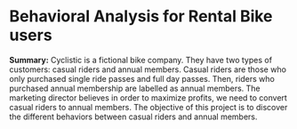 # **Behavioral Analysis for Rental Bike users**

 **Summary:** Cyclistic is a fictional bike company. They have two types of customers: casual riders and annual members. Casual riders are those who only purchased single ride passes and full day passes. Then, riders who purchased annual membership are labelled as annual members. The marketing director believes in order to maximize profits, we need to convert casual riders to annual members. The objective of this project is to discover the different behaviors between casual riders and annual members.
